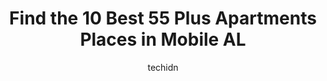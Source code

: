 ---
layout: ampstory
image: https://i0.wp.com/www.depkes.org/wp-content/uploads/2023/06/55-plus-apartments-0-in-mobile-al-1685840970.jpeg?resize=640,853
author: techidn
featured: false
description: Discover the impressive array of 55 Plus Apartments options in Mobile AL, where you can find 10 of the largest 55 Plus Apartments establishments in the area. From renowned classics to hidden
title: Find the 10 Best 55 Plus Apartments Places in Mobile AL
cover:
   title: Find the 10 Best 55 Plus Apartments Places in Mobile AL
   subtitle: Rickpate
   background: https://www.depkes.org/wp-content/uploads/2023/06/55-plus-apartments-0-in-mobile-al-1685840970.jpeg

pages: 
 - layout: thirds
   top: <h1>#1 Holiday University Oaks</h1>
   bottom: "<p>Hello. Its Mae Watson here. My girls located Holiday University Oaks Senior Living for me after an extensive illness. It has coach shuttle to medical appointments, shopp</p>"
   background: https://www.depkes.org/wp-content/uploads/2023/06/55-plus-apartments-1-in-mobile-al-1685840971.jpeg
   backgroundblur: true
 - layout: thirds
   top: <h1>#2 Baytown Senior Village</h1>
   bottom: "<p>These apartments have been here in Semmes for seven years. Residents at the apartments cant get any maintenance done, there is one man & wife that have leaks in there ro</p>"
   background: https://www.depkes.org/wp-content/uploads/2023/06/55-plus-apartments-2-in-mobile-al-1685840971.jpeg
   cta:
      link: https://www.depkes.org/blog/find-the-10-best-55-plus-apartments-places-in-mobile-al/
      text: Find the 10 Best 55 Plus Apartments Places in Mobile AL
 - layout: thirds
   top: <h1>#3 Springhill Senior Residence</h1>
   bottom: "<p>3717 Dauphin St, Mobile, AL 36608, United States</p>"
   background: https://www.depkes.org/wp-content/uploads/2023/06/55-plus-apartments-3-in-mobile-al-1685840971.jpeg
   cta:
      link: https://www.depkes.org/blog/find-the-10-best-55-plus-apartments-places-in-mobile-al/
      text: Find the 10 Best 55 Plus Apartments Places in Mobile AL
 - layout: thirds
   top: <h1>#4 Somerby Mobile</h1>
   bottom: "<p>901 Somerby Dr, Mobile, AL 36695, United States</p>"
   background: https://images.unsplash.com/photo-1595364397663-fca4f075d796?ixlib=rb-4.0.3&ixid=MnwxMjA3fDB8MHxwaG90by1wYWdlfHx8fGVufDB8fHx8&auto=format&fit=crop&w=640&h=853&q=80
   cta:
      link: https://www.depkes.org/blog/find-the-10-best-55-plus-apartments-places-in-mobile-al/
      text: Find the 10 Best 55 Plus Apartments Places in Mobile AL
 - layout: thirds
   top: <h1>#5 Vitality Living Regency</h1>
   bottom: "<p>4720 Morrison Dr, Mobile, AL 36609, United States</p>"
   background: https://images.unsplash.com/photo-1484589065579-248aad0d8b13?ixlib=rb-4.0.3&ixid=MnwxMjA3fDB8MHxwaG90by1wYWdlfHx8fGVufDB8fHx8&auto=format&fit=crop&w=640&h=853&q=80
   cta:
      link: https://www.depkes.org/blog/find-the-10-best-55-plus-apartments-places-in-mobile-al/
      text: Find the 10 Best 55 Plus Apartments Places in Mobile AL
 - layout: thirds
   top: <h1>#6 Cathedral Place Apartments</h1>
   bottom: "<p>351 Conti St #816, Mobile, AL 36602, United States</p>"
   background: https://images.unsplash.com/photo-1489694553447-4c9339da310d?ixlib=rb-4.0.3&ixid=MnwxMjA3fDB8MHxwaG90by1wYWdlfHx8fGVufDB8fHx8&auto=format&fit=crop&w=640&h=853&q=80
   cta:
      link: https://www.depkes.org/blog/find-the-10-best-55-plus-apartments-places-in-mobile-al/
      text: Find the 10 Best 55 Plus Apartments Places in Mobile AL
 - layout: thirds
   top: <h1>#7 Cottonwood Senior Apartments</h1>
   bottom: "<p>656 Azalea Rd, Mobile, AL 36609, United States</p>"
   background: https://images.unsplash.com/photo-1522441815192-d9f04eb0615c?ixlib=rb-4.0.3&ixid=MnwxMjA3fDB8MHxwaG90by1wYWdlfHx8fGVufDB8fHx8&auto=format&fit=crop&w=640&h=853&q=80
   cta:
      link: https://www.depkes.org/blog/find-the-10-best-55-plus-apartments-places-in-mobile-al/
      text: Find the 10 Best 55 Plus Apartments Places in Mobile AL
 - layout: thirds
   middle: Continue reading...
   background: https://images.unsplash.com/photo-1534312527009-56c7016453e6?ixlib=rb-4.0.3&ixid=MnwxMjA3fDB8MHxwaG90by1wYWdlfHx8fGVufDB8fHx8&auto=format&fit=crop&w=640&h=853&q=80
   cta:
      link: https://www.depkes.org/blog/find-the-10-best-55-plus-apartments-places-in-mobile-al/
      text: Find the 10 Best 55 Plus Apartments Places in Mobile AL
      
---